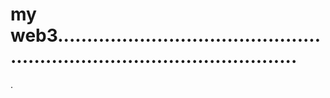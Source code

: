 # my web3..............................................................................................
.
